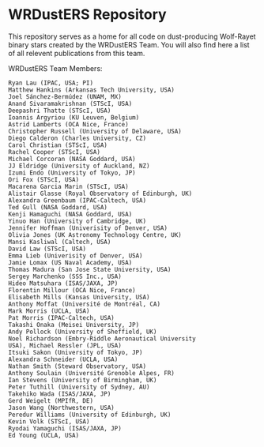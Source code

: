 # WRDustERS Repository

This repository serves as a home for all code on dust-producing Wolf-Rayet binary stars created by the WRDustERS Team. You will also find here a list of all relevent publications from this team. 

WRDustERS Team Members:

    Ryan Lau (IPAC, USA; PI)
    Matthew Hankins (Arkansas Tech University, USA)
    Joel Sánchez-Bermúdez (UNAM, MX)
    Anand Sivaramakrishnan (STScI, USA)
    Deepashri Thatte (STScI, USA)
    Ioannis Argyriou (KU Leuven, Belgium)
    Astrid Lamberts (OCA Nice, France)
    Christopher Russell (University of Delaware, USA)
    Diego Calderon (Charles University, CZ)
    Carol Christian (STScI, USA)
    Rachel Cooper (STScI, USA)
    Michael Corcoran (NASA Goddard, USA)
    JJ Eldridge (University of Auckland, NZ)
    Izumi Endo (University of Tokyo, JP)
    Ori Fox (STScI, USA)
    Macarena Garcia Marin (STScI, USA)
    Alistair Glasse (Royal Observatory of Edinburgh, UK)
    Alexandra Greenbaum (IPAC-Caltech, USA)
    Ted Gull (NASA Goddard, USA)
    Kenji Hamaguchi (NASA Goddard, USA)
    Yinuo Han (University of Cambridge, UK)
    Jennifer Hoffman (Univerisity of Denver, USA)
    Olivia Jones (UK Astronomy Technology Centre, UK)
    Mansi Kasliwal (Caltech, USA)
    David Law (STScI, USA)
    Emma Lieb (Univerisity of Denver, USA)
    Jamie Lomax (US Naval Academy, USA)
    Thomas Madura (San Jose State University, USA)
    Sergey Marchenko (SSS Inc., USA)
    Hideo Matsuhara (ISAS/JAXA, JP)
    Florentin Millour (OCA Nice, France)
    Elisabeth Mills (Kansas University, USA)
    Anthony Moffat (Université de Montréal, CA)
    Mark Morris (UCLA, USA)
    Pat Morris (IPAC-Caltech, USA)
    Takashi Onaka (Meisei University, JP)
    Andy Pollock (University of Sheffield, UK)
    Noel Richardson (Embry-Riddle Aeronautical University
    USA), Michael Ressler (JPL, USA)
    Itsuki Sakon (University of Tokyo, JP)
    Alexandra Schneider (UCLA, USA)
    Nathan Smith (Steward Observatory, USA)
    Anthony Soulain (Université Grenoble Alpes, FR)
    Ian Stevens (University of Birmingham, UK)
    Peter Tuthill (University of Sydney, AU)
    Takehiko Wada (ISAS/JAXA, JP)
    Gerd Weigelt (MPIfR, DE)
    Jason Wang (Northwestern, USA)
    Peredur Williams (University of Edinburgh, UK)
    Kevin Volk (STScI, USA)
    Ryodai Yamaguchi (ISAS/JAXA, JP)
    Ed Young (UCLA, USA)
